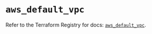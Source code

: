 # `aws_default_vpc`

Refer to the Terraform Registry for docs: [`aws_default_vpc`](https://registry.terraform.io/providers/hashicorp/aws/6.4.0/docs/resources/default_vpc).
